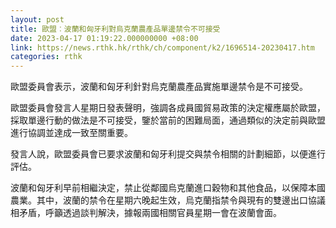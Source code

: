 ```yaml
---
layout: post
title: 歐盟︰波蘭和匈牙利對烏克蘭農產品單邊禁令不可接受
date: 2023-04-17 01:19:22.000000000 +08:00
link: https://news.rthk.hk/rthk/ch/component/k2/1696514-20230417.htm
categories: rthk
---
```


歐盟委員會表示，波蘭和匈牙利針對烏克蘭農產品實施單邊禁令是不可接受。

歐盟委員會發言人星期日發表聲明，強調各成員國貿易政策的決定權應屬於歐盟，採取單邊行動的做法是不可接受，鑒於當前的困難局面，通過類似的決定前與歐盟進行協調並達成一致至關重要。

發言人說，歐盟委員會已要求波蘭和匈牙利提交與禁令相關的計劃細節，以便進行評估。

波蘭和匈牙利早前相繼決定，禁止從鄰國烏克蘭進口穀物和其他食品，以保障本國農業。其中，波蘭的禁令在星期六晚起生效，烏克蘭指禁令與現有的雙邊出口協議相矛盾，呼籲透過談判解決，據報兩國相關官員星期一會在波蘭會面。
